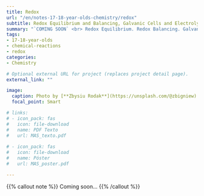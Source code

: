 ```yaml
---
title: Redox
url: "/en/notes-17-18-year-olds-chemistry/redox"
subtitle: Redox Equilibrium and Balancing, Galvanic Cells and Electrolysis
summary: "`COMING SOON` <br> Redox Equilibrium. Redox Balancing. Galvanic Cells. Electrolysis."
tags:
- 17-18-year-olds
- chemical-reactions
- redox
categories:
- Chemistry

# Optional external URL for project (replaces project detail page).
external_link: ""

image:
  caption: Photo by [**Zbysiu Rodak**](https://unsplash.com/@zbigniew) on [Unsplash](https://unsplash.com)
  focal_point: Smart

# links:
# - icon_pack: fas
#   icon: file-download
#   name: PDF Texto
#   url: MAS_texto.pdf
  
# - icon_pack: fas
#   icon: file-download
#   name: Póster
#   url: MAS_poster.pdf

---
```


{{% callout note %}}
Coming soon...
{{% /callout %}}
